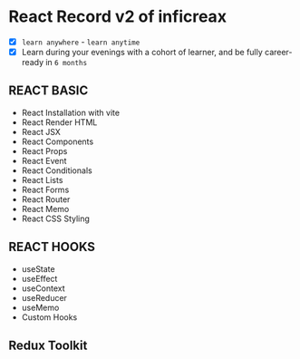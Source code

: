 # React Record v2 of inficreax
- [x] `learn anywhere` - `learn anytime`
- [x] Learn during your evenings with a cohort of learner, and be fully career-ready in `6 months `

## REACT BASIC

- React Installation with vite
- React Render HTML
- React JSX
- React Components
- React Props
- React Event
- React Conditionals
- React Lists
- React Forms
- React Router
- React Memo
- React CSS Styling

## REACT HOOKS

- useState
- useEffect
- useContext
- useReducer
- useMemo
- Custom Hooks

## Redux Toolkit
